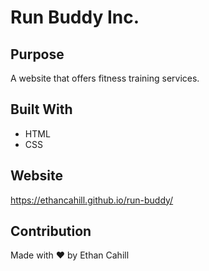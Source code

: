 # Run Buddy Inc.

## Purpose
A website that offers fitness training services.

## Built With
* HTML
* CSS

## Website
https://ethancahill.github.io/run-buddy/

## Contribution
Made with ❤️ by Ethan Cahill
